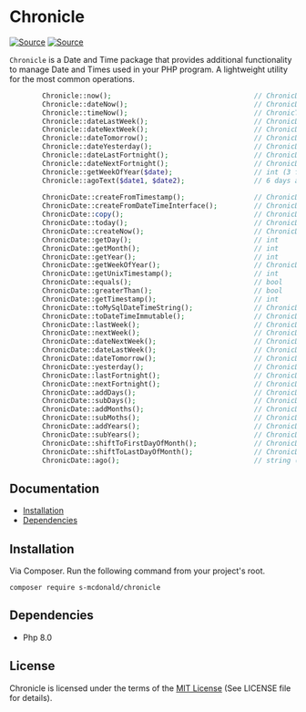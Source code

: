 # Chronicle
[![Source](https://img.shields.io/badge/source-S_McDonald-blue.svg)](https://github.com/s-mcdonald/Chronicle)
[![Source](https://img.shields.io/badge/license-MIT-gold.svg)](https://github.com/s-mcdonald/Chronicle)

`Chronicle` is a Date and Time package that provides additional functionality to manage Date and Times used in your PHP program.
A lightweight utility for the most common operations. 


```php
        Chronicle::now();                                   // ChronicDateTime::class ->extends DateTime
        Chronicle::dateNow();                               // ChronicDate::class
        Chronicle::timeNow();                               // ChronicTime::class
        Chronicle::dateLastWeek();                          // ChronicDate::class
        Chronicle::dateNextWeek();                          // ChronicDate::class
        Chronicle::dateTomorrow();                          // ChronicDate::class
        Chronicle::dateYesterday();                         // ChronicDate::class
        Chronicle::dateLastFortnight();                     // ChronicDate::class
        Chronicle::dateNextFortnight();                     // ChronicDate::class
        Chronicle::getWeekOfYear($date);                    // int (3 for the third week in Jan)
        Chronicle::agoText($date1, $date2);                 // 6 days ago
        
        ChronicDate::createFromTimestamp();                 // ChronicDate::class
        ChronicDate::createFromDateTimeInterface();         // ChronicDate::class
        ChronicDate::copy();                                // ChronicDate::class
        ChronicDate::today();                               // ChronicDate::class
        ChronicDate::createNow();                           // ChronicDate::class
        ChronicDate::getDay();                              // int
        ChronicDate::getMonth();                            // int
        ChronicDate::getYear();                             // int
        ChronicDate::getWeekOfYear();                       // ChronicDate::class
        ChronicDate::getUnixTimestamp();                    // int
        ChronicDate::equals();                              // bool
        ChronicDate::greaterThan();                         // bool
        ChronicDate::getTimestamp();                        // int
        ChronicDate::toMySqlDateTimeString();               // ChronicDate::class
        ChronicDate::toDateTimeImmutable();                 // ChronicDate::class
        ChronicDate::lastWeek();                            // ChronicDate::class
        ChronicDate::nextWeek();                            // ChronicDate::class
        ChronicDate::dateNextWeek();                        // ChronicDate::class
        ChronicDate::dateLastWeek();                        // ChronicDate::class
        ChronicDate::dateTomorrow();                        // ChronicDate::class
        ChronicDate::yesterday();                           // ChronicDate::class
        ChronicDate::lastFortnight();                       // ChronicDate::class
        ChronicDate::nextFortnight();                       // ChronicDate::class
        ChronicDate::addDays();                             // ChronicDate::class
        ChronicDate::subDays();                             // ChronicDate::class
        ChronicDate::addMonths();                           // ChronicDate::class
        ChronicDate::subMoths();                            // ChronicDate::class
        ChronicDate::addYears();                            // ChronicDate::class
        ChronicDate::subYears();                            // ChronicDate::class
        ChronicDate::shiftToFirstDayOfMonth();              // ChronicDate::class
        ChronicDate::shiftToLastDayOfMonth();               // ChronicDate::class
        ChronicDate::ago();                                 // string ( x days ago)


```

## Documentation

* [Installation](#installation)
* [Dependencies](#dependencies)


<a name="installation"></a>
## Installation

Via Composer. Run the following command from your project's root.

```
composer require s-mcdonald/chronicle
```

<a name="dependencies"></a>
## Dependencies

*  Php 8.0

## License

Chronicle is licensed under the terms of the [MIT License](http://opensource.org/licenses/MIT)
(See LICENSE file for details).
